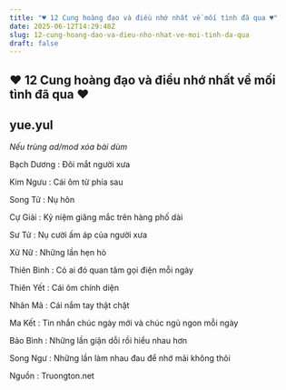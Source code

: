```yaml
---
title: "♥ 12 Cung hoàng đạo và điều nhớ nhất về mối tình đã qua ♥"
date: 2025-06-12T14:29:48Z
slug: 12-cung-hoang-dao-va-dieu-nho-nhat-ve-moi-tinh-da-qua
draft: false
---
```


## ♥ 12 Cung hoàng đạo và điều nhớ nhất về mối tình đã qua ♥

## yue.yul

*Nếu trùng ad/mod xóa bài dùm*
 
Bạch Dương : Đôi mắt người xưa

 Kim Ngưu : Cái ôm từ phía sau

 Song Tử : Nụ hôn

 Cự Giải : Kỷ niệm giăng mắc trên hàng phố dài

 Sư Tử : Nụ cười ấm áp của người xưa

 Xử Nữ : Những lần hẹn hò

 Thiên Bình : Có ai đó quan tâm gọi điện mỗi ngày

Thiên Yết : Cái ôm chính diện

 Nhân Mã : Cái nắm tay thật chặt

 Ma Kết : Tin nhắn chúc ngày mới và chúc ngủ ngon mỗi ngày

 Bảo Bình : Những lần giận dỗi rồi hiểu nhau hơn

 Song Ngư : Những lần làm nhau đau để nhớ mãi không thôi
 
Nguồn : Truongton.net